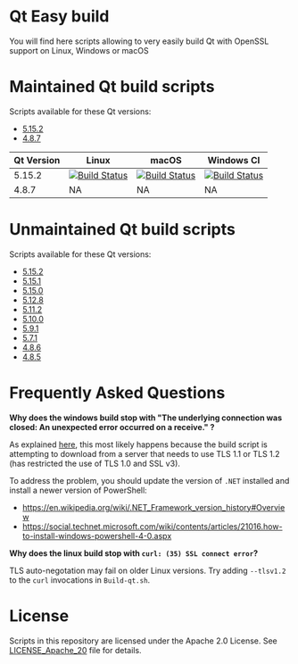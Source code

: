 
# Qt Easy build

You will find here scripts allowing to very easily build Qt with OpenSSL support on Linux, Windows or macOS

# Maintained Qt build scripts

Scripts available for these Qt versions:

* [5.15.2][5152]
* [4.8.7][487]

[5152]: https://github.com/jcfr/qt-easy-build/tree/5.15.2#readme
[487]: https://github.com/jcfr/qt-easy-build/tree/4.8.7#readme

| Qt Version   | Linux                                                   | macOS                                                   | Windows CI |
|--------------|---------------------------------------------------------|---------------------------------------------------------|------------|
| 5.15.2       | [![Build Status][5152_linux_i_azure]][5152_linux_azure] | [![Build Status][5152_macos_i_azure]][5152_macos_azure] | [![Build Status][5152_windows_i_azure]][5152_windows_azure]         |
| 4.8.7        | NA                                                      | NA                                                      | NA         |

[5152_linux_azure]: https://dev.azure.com/jamesobutler/qt-easy-build/_build/latest?definitionId=1&branchName=5.15.2
[5152_linux_i_azure]: https://dev.azure.com/jamesobutler/qt-easy-build/_apis/build/status/jamesobutler.qt-easy-build?branchName=5.15.2&jobName=Linux

[5152_macos_azure]: https://dev.azure.com/jamesobutler/qt-easy-build/_build/latest?definitionId=1&branchName=5.15.2
[5152_macos_i_azure]: https://dev.azure.com/jamesobutler/qt-easy-build/_apis/build/status/jamesobutler.qt-easy-build?branchName=5.15.2&jobName=macOS

[5152_windows_azure]: https://dev.azure.com/jamesobutler/qt-easy-build/_build/latest?definitionId=1&branchName=5.15.2
[5152_windows_i_azure]: https://dev.azure.com/jamesobutler/qt-easy-build/_apis/build/status/jamesobutler.qt-easy-build?branchName=5.15.2&jobName=Windows

# Unmaintained Qt build scripts

Scripts available for these Qt versions:

* [5.15.2][5152]
* [5.15.1][5151]
* [5.15.0][5150]
* [5.12.8][5128]
* [5.11.2][5112]
* [5.10.0][5100]
* [5.9.1][591]
* [5.7.1][571]
* [4.8.6][486]
* [4.8.5][485]

[5152]: https://github.com/jcfr/qt-easy-build/tree/5.15.2#readme
[5151]: https://github.com/jcfr/qt-easy-build/tree/5.15.1#readme
[5150]: https://github.com/jcfr/qt-easy-build/tree/5.15.0#readme
[5128]: https://github.com/jcfr/qt-easy-build/tree/5.12.8#readme
[5112]: https://github.com/jcfr/qt-easy-build/tree/5.11.2#readme
[5100]: https://github.com/jcfr/qt-easy-build/tree/5.10.0#readme
[591]: https://github.com/jcfr/qt-easy-build/tree/5.9.1#readme
[571]: https://github.com/jcfr/qt-easy-build/tree/5.7.1#readme
[486]: https://github.com/jcfr/qt-easy-build/tree/4.8.7#readme
[485]: https://github.com/jcfr/qt-easy-build/tree/4.8.7#readme

# Frequently Asked Questions

**Why does the windows build stop with "The underlying connection was closed: An unexpected error occurred on a receive." ?**

As explained [here](https://github.com/chocolatey/choco/wiki/Installation#installing-with-restricted-tls), this most likely happens because the build script is attempting to download from a server that needs to use TLS 1.1 or TLS 1.2 (has restricted the use of TLS 1.0 and SSL v3).

To address the problem, you should update the version of `.NET` installed and install a newer version of PowerShell:
* https://en.wikipedia.org/wiki/.NET_Framework_version_history#Overview
* https://social.technet.microsoft.com/wiki/contents/articles/21016.how-to-install-windows-powershell-4-0.aspx

**Why does the linux build stop with `curl: (35) SSL connect error`?**

TLS auto-negotation may fail on older Linux versions. Try adding `--tlsv1.2` to the `curl` invocations in `Build-qt.sh`.

# License

Scripts in this repository are licensed under the Apache 2.0 License. See [LICENSE_Apache_20](LICENSE_Apache_20) file for details.

